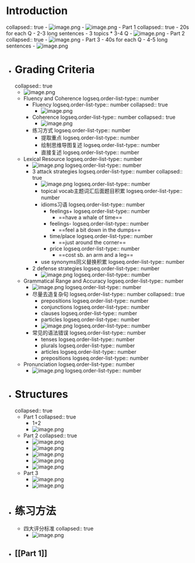 # Introduction
collapsed:: true
	- ![image.png](../assets/image_1737083421826_0.png)
	- ![image.png](../assets/image_1737083500886_0.png)
	- Part 1
	  collapsed:: true
		- 20s for each Q
		- 2-3 long sentences
		- 3 topics * 3-4 Q
		- ![image.png](../assets/image_1737083604084_0.png)
	- Part 2
	  collapsed:: true
		- ![image.png](../assets/image_1737083782384_0.png)
	- Part 3
		- 40s for each Q
		- 4-5 long sentences
		- ![image.png](../assets/image_1737083923796_0.png)
- # Grading Criteria
  collapsed:: true
	- ![image.png](../assets/image_1737097414209_0.png)
	- Fluency and Coherence
	  logseq.order-list-type:: number
		- Fluency
		  logseq.order-list-type:: number
		  collapsed:: true
			- ![image.png](../assets/image_1737097972464_0.png)
		- Coherence
		  logseq.order-list-type:: number
		  collapsed:: true
			- ![image.png](../assets/image_1737098182986_0.png)
		- 练习方式
		  logseq.order-list-type:: number
			- 提取重点
			  logseq.order-list-type:: number
			- 绘制思维导图复述
			  logseq.order-list-type:: number
			- 直接复述
			  logseq.order-list-type:: number
	- Lexical Resource
	  logseq.order-list-type:: number
		- ![image.png](../assets/image_1737098471286_0.png)
		  logseq.order-list-type:: number
		- 3 attack strategies
		  logseq.order-list-type:: number
		  collapsed:: true
			- ![image.png](../assets/image_1737098865354_0.png)
			  logseq.order-list-type:: number
			- topical vocab主题词汇后面题目积累
			  logseq.order-list-type:: number
			- idioms习语
			  logseq.order-list-type:: number
				- feelings+
				  logseq.order-list-type:: number
					- ==have a whale of time==
				- feelings-
				  logseq.order-list-type:: number
					- ==feel a bit down in the dumps==
				- time/place
				  logseq.order-list-type:: number
					- ==just around the corner==
				- price
				  logseq.order-list-type:: number
					- ==cost sb. an arm and a leg==
			- use synonyms同义替换积累
			  logseq.order-list-type:: number
		- 2 defense strategies
		  logseq.order-list-type:: number
			- ![image.png](../assets/image_1737098940201_0.png)
			  logseq.order-list-type:: number
	- Grammatical Range and Accuracy
	  logseq.order-list-type:: number
		- ![image.png](../assets/image_1737098980537_0.png)
		  logseq.order-list-type:: number
		- 尽量去造复杂句
		  logseq.order-list-type:: number
		  collapsed:: true
			- prepositions
			  logseq.order-list-type:: number
			- conjunctions
			  logseq.order-list-type:: number
			- clauses
			  logseq.order-list-type:: number
			- particles
			  logseq.order-list-type:: number
			- ![image.png](../assets/image_1737099091021_0.png)
			  logseq.order-list-type:: number
		- 常见的语法错误
		  logseq.order-list-type:: number
			- tenses
			  logseq.order-list-type:: number
			- plurals
			  logseq.order-list-type:: number
			- articles
			  logseq.order-list-type:: number
			- prepositions
			  logseq.order-list-type:: number
	- Pronunciation
	  logseq.order-list-type:: number
		- ![image.png](../assets/image_1737099275512_0.png)
		  logseq.order-list-type:: number
- # Structures
  collapsed:: true
	- Part 1
	  collapsed:: true
		- 1+2
		- ![image.png](../assets/image_1737099540495_0.png)
	- Part 2
	  collapsed:: true
		- ![image.png](../assets/image_1737099571111_0.png)
		- ![image.png](../assets/image_1737099690320_0.png)
		- ![image.png](../assets/image_1737099699521_0.png)
		- ![image.png](../assets/image_1737099708770_0.png)
		- ![image.png](../assets/image_1737099718243_0.png)
	- Part 3
		- ![image.png](../assets/image_1737099772336_0.png)
		- ![image.png](../assets/image_1737099785791_0.png)
- # 练习方法
	- 四大评分标准
	  collapsed:: true
		- ![image.png](../assets/image_1737100223900_0.png)
- [[Part 1]]
	-